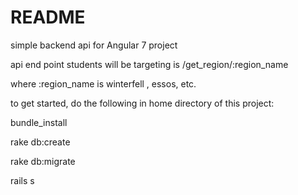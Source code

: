 # README

simple backend api for Angular 7 project


api end point students will be targeting is /get_region/:region_name

where :region_name is winterfell , essos, etc.



to get started, do the following in home directory of this project:


bundle_install

rake db:create

rake db:migrate

rails s
